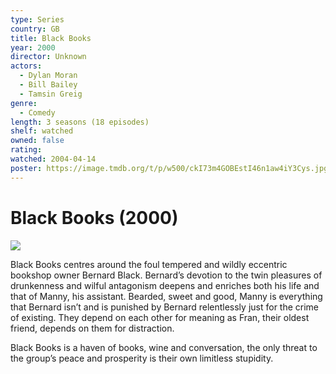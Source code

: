 ```yaml
---
type: Series
country: GB
title: Black Books
year: 2000
director: Unknown
actors:
  - Dylan Moran
  - Bill Bailey
  - Tamsin Greig
genre:
  - Comedy
length: 3 seasons (18 episodes)
shelf: watched
owned: false
rating:
watched: 2004-04-14
poster: https://image.tmdb.org/t/p/w500/ckI73m4GOBEstI46n1aw4iY3Cys.jpg
---
```


# Black Books (2000)

![](https://image.tmdb.org/t/p/w500/ckI73m4GOBEstI46n1aw4iY3Cys.jpg)

Black Books centres around the foul tempered and wildly eccentric bookshop owner Bernard Black. Bernard’s devotion to the twin pleasures of drunkenness and wilful antagonism deepens and enriches both his life and that of Manny, his assistant. Bearded, sweet and good, Manny is everything that Bernard isn’t and is punished by Bernard relentlessly just for the crime of existing. They depend on each other for meaning as Fran, their oldest friend, depends on them for distraction.

Black Books is a haven of books, wine and conversation, the only threat to the group’s peace and prosperity is their own limitless stupidity.